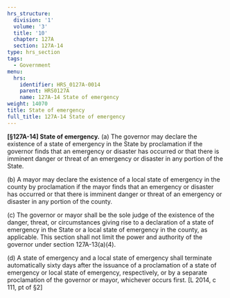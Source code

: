 ```yaml
---
hrs_structure:
  division: '1'
  volume: '3'
  title: '10'
  chapter: 127A
  section: 127A-14
type: hrs_section
tags:
  - Government
menu:
  hrs:
    identifier: HRS_0127A-0014
    parent: HRS0127A
    name: 127A-14 State of emergency
weight: 14070
title: State of emergency
full_title: 127A-14 State of emergency
---
```

**[§127A-14] State of emergency.** (a) The governor may declare the existence of a state of emergency in the State by proclamation if the governor finds that an emergency or disaster has occurred or that there is imminent danger or threat of an emergency or disaster in any portion of the State.

(b) A mayor may declare the existence of a local state of emergency in the county by proclamation if the mayor finds that an emergency or disaster has occurred or that there is imminent danger or threat of an emergency or disaster in any portion of the county.

(c) The governor or mayor shall be the sole judge of the existence of the danger, threat, or circumstances giving rise to a declaration of a state of emergency in the State or a local state of emergency in the county, as applicable. This section shall not limit the power and authority of the governor under section 127A-13(a)(4).

(d) A state of emergency and a local state of emergency shall terminate automatically sixty days after the issuance of a proclamation of a state of emergency or local state of emergency, respectively, or by a separate proclamation of the governor or mayor, whichever occurs first. [L 2014, c 111, pt of §2]